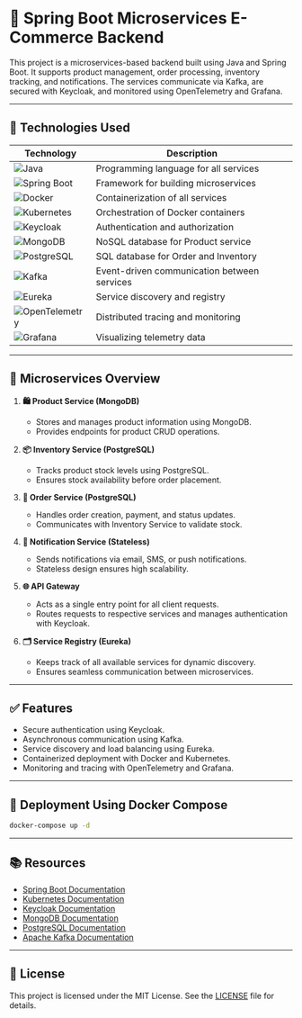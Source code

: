 # 🛒 Spring Boot Microservices E-Commerce Backend

This project is a microservices-based backend built using Java and Spring Boot. It supports product management, order processing, inventory tracking, and notifications. The services communicate via Kafka, are secured with Keycloak, and monitored using OpenTelemetry and Grafana.

---

## 🚀 Technologies Used

| Technology         | Description                                                |
|--------------------|------------------------------------------------------------|
| ![Java](https://img.shields.io/badge/Java-ED8B00?logo=openjdk&logoColor=white) | Programming language for all services      |
| ![Spring Boot](https://img.shields.io/badge/Spring%20Boot-6DB33F?logo=springboot&logoColor=white) | Framework for building microservices       |
| ![Docker](https://img.shields.io/badge/Docker-2496ED?logo=docker&logoColor=white) | Containerization of all services           |
| ![Kubernetes](https://img.shields.io/badge/Kubernetes-326CE5?logo=kubernetes&logoColor=white) | Orchestration of Docker containers         |
| ![Keycloak](https://img.shields.io/badge/Keycloak-0078D7?logo=keycloak&logoColor=white) | Authentication and authorization           |
| ![MongoDB](https://img.shields.io/badge/MongoDB-47A248?logo=mongodb&logoColor=white) | NoSQL database for Product service         |
| ![PostgreSQL](https://img.shields.io/badge/PostgreSQL-336791?logo=postgresql&logoColor=white) | SQL database for Order and Inventory       |
| ![Kafka](https://img.shields.io/badge/Apache%20Kafka-231F20?logo=apachekafka&logoColor=white) | Event-driven communication between services|
| ![Eureka](https://img.shields.io/badge/Eureka-FFCA28?logo=spring&logoColor=black) | Service discovery and registry            |
| ![OpenTelemetry](https://img.shields.io/badge/OpenTelemetry-59666C?logo=opentelemetry&logoColor=white) | Distributed tracing and monitoring        |
| ![Grafana](https://img.shields.io/badge/Grafana-F46800?logo=grafana&logoColor=white) | Visualizing telemetry data                |

---

## 📂 Microservices Overview

1. **🛍️ Product Service (MongoDB)**  
   - Stores and manages product information using MongoDB.  
   - Provides endpoints for product CRUD operations.

2. **📦 Inventory Service (PostgreSQL)**  
   - Tracks product stock levels using PostgreSQL.  
   - Ensures stock availability before order placement.

3. **🧾 Order Service (PostgreSQL)**  
   - Handles order creation, payment, and status updates.  
   - Communicates with Inventory Service to validate stock.

4. **📢 Notification Service (Stateless)**  
   - Sends notifications via email, SMS, or push notifications.  
   - Stateless design ensures high scalability.

5. **🌐 API Gateway**  
   - Acts as a single entry point for all client requests.  
   - Routes requests to respective services and manages authentication with Keycloak.

6. **🗂️ Service Registry (Eureka)**  
   - Keeps track of all available services for dynamic discovery.  
   - Ensures seamless communication between microservices.

---

## ✅ Features
- Secure authentication using Keycloak.
- Asynchronous communication using Kafka.
- Service discovery and load balancing using Eureka.
- Containerized deployment with Docker and Kubernetes.
- Monitoring and tracing with OpenTelemetry and Grafana.

---

## 🐳 Deployment Using Docker Compose

```bash
docker-compose up -d
```

---

## 📚 Resources

- [Spring Boot Documentation](https://docs.spring.io/spring-boot/docs/current/reference/htmlsingle/)
- [Kubernetes Documentation](https://kubernetes.io/docs/home/)
- [Keycloak Documentation](https://www.keycloak.org/documentation.html)
- [MongoDB Documentation](https://docs.mongodb.com/)
- [PostgreSQL Documentation](https://www.postgresql.org/docs/)
- [Apache Kafka Documentation](https://kafka.apache.org/documentation/)


---

## 📝 License

This project is licensed under the MIT License. See the [LICENSE](LICENSE) file for details.



